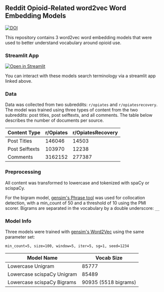 ## Reddit Opioid-Related word2vec Word Embedding Models

[![DOI](https://zenodo.org/badge/DOI/10.5281/zenodo.4323343.svg)](https://doi.org/10.5281/zenodo.4323343)

This repository contains 3 word2vec word embedding models that were used to better understand vocabulary around opioid use. 

### Streamlit App

[![Open in Streamlit](https://static.streamlit.io/badges/streamlit_badge_black_white.svg)](https://share.streamlit.io/rtiinternational/reddit-opiates-w2v/main/app.py)

You can interact with these models search terminology via a streamlit app linked above.

### Data

Data was collected from two subreddits: `r/opiates` and `r/opiatesrecovery`. The model was trained using three types of content from the two subreddits: post titles, post selftexts, and all comments. The table below describes the number of documents per source.

| Content Type   | r/Opiates | r/OpiatesRecovery |
| -------------- | --------- | ----------------- |
| Post Titles    | 146046    | 14503             |
| Post Selftexts | 103970    | 12238             |
| Comments       | 3162152   | 277387            |

### Preprocessing

All content was transformed to lowercase and tokenized with spaCy or scispaCy.

For the bigram model, [gensim's Phrase tool](https://radimrehurek.com/gensim_3.8.3/models/phrases.html) was used for collocation detection, with a min_count of 50 and a threshold of 10 using the PMI scorer. Bigrams are separated in the vocabulary by a double underscore: `__`

### Model Info

Three models were trained with [gensim's Word2Vec](https://radimrehurek.com/gensim_3.8.3/models/word2vec.html) using the same parameter set:

```min_count=5, size=100, window=5, iter=5, sg=1, seed=1234```

| Model Name                 | Vocab Size           |
| -------------------------- | -------------------- |
| Lowercase Unigram          | 85777                |
| Lowercase scispaCy Unigram | 85489                |
| Lowercase scispaCy Bigrams | 90935 (5518 bigrams) |
